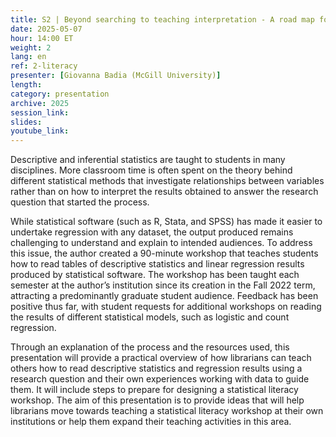```yaml
---
title: S2 | Beyond searching to teaching interpretation - A road map for librarians to teach statistical literacy
date: 2025-05-07
hour: 14:00 ET
weight: 2
lang: en
ref: 2-literacy
presenter: [Giovanna Badia (McGill University)]
length:
category: presentation
archive: 2025
session_link:
slides:
youtube_link:
---
```

Descriptive and inferential statistics are taught to students in many disciplines. More classroom time is often spent on the theory behind different statistical methods that investigate relationships between variables rather than on how to interpret the results obtained to answer the research question that started the process. <!--more-->

While statistical software (such as R, Stata, and SPSS) has made it easier to undertake regression with any dataset, the output produced remains challenging to understand and explain to intended audiences. To address this issue, the author created a 90-minute workshop that teaches students how to read tables of descriptive statistics and linear regression results produced by statistical software. The workshop has been taught each semester at the author’s institution since its creation in the Fall 2022 term, attracting a predominantly graduate student audience. Feedback has been positive thus far, with student requests for additional workshops on reading the results of different statistical models, such as logistic and count regression.

Through an explanation of the process and the resources used, this presentation will provide a practical overview of how librarians can teach others how to read descriptive statistics and regression results using a research question and their own experiences working with data to guide them. It will include steps to prepare for designing a statistical literacy workshop. The aim of this presentation is to provide ideas that will help librarians move towards teaching a statistical literacy workshop at their own institutions or help them expand their teaching activities in this area.
